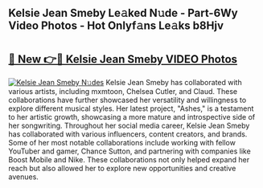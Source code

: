 ## Kelsie Jean Smeby Le𝚊ked N𝚞de - Part-6Wy Video Photos - Hot Onlyf𝚊ns Le𝚊ks b8Hjv

# <h2><a href="http://ab71522.deff.icu/?id=Kelsie+Jean+Smeby">🔗 New 👉🔴 Kelsie Jean Smeby VIDEO Photos</a></h2>

[![Kelsie Jean Smeby N𝚞des](https://i.imgur.com/rIISA9y.gif)](http://ab71522.deff.icu/?id=Kelsie+Jean+Smeby)
Kelsie Jean Smeby has collaborated with various artists, including mxmtoon, Chelsea Cutler, and Claud. These collaborations have further showcased her versatility and willingness to explore different musical styles. Her latest project, "Ashes," is a testament to her artistic growth, showcasing a more mature and introspective side of her songwriting. Throughout her social media career, Kelsie Jean Smeby has collaborated with various influencers, content creators, and brands. Some of her most notable collaborations include working with fellow YouTuber and gamer, Chance Sutton, and partnering with companies like Boost Mobile and Nike. These collaborations not only helped expand her reach but also allowed her to explore new opportunities and creative avenues.
